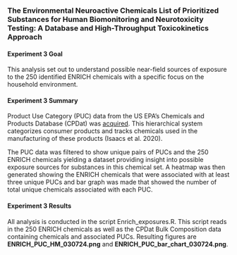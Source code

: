 ### The Environmental Neuroactive Chemicals List of Prioritized Substances for Human Biomonitoring and Neurotoxicity Testing: A Database and High-Throughput Toxicokinetics Approach 

#### Experiment 3 Goal
This analysis set out to understand possible near-field sources of exposure to the 250 identified ENRICH chemicals with a specific focus on the household environment.


#### Experiment 3 Summary
Product Use Category (PUC) data from the US EPA’s Chemicals and Products Database (CPDat) was [acquired](https://comptox.epa.gov/chemexpo). This hierarchical system categorizes consumer products and tracks chemicals used in the manufacturing of these products (Isaacs et al. 2020). 

The PUC data was filtered to show unique pairs of PUCs and the 250 ENRICH chemicals yielding a dataset providing insight into possible exposure sources for substances in this chemical set. A heatmap was then generated showing the ENRICH chemicals that were associated with at least three unique PUCs and bar graph was made that showed the number of total unique chemicals associated with each PUC.

#### Experiment 3 Results
All analysis is conducted in the script Enrich_exposures.R. This script reads in the 250 ENRICH chemicals as well as the CPDat Bulk Composition data containing chemicals and associated PUCs. Resulting figures are 
**ENRICH_PUC_HM_030724.png** and **ENRICH_PUC_bar_chart_030724.png**.

